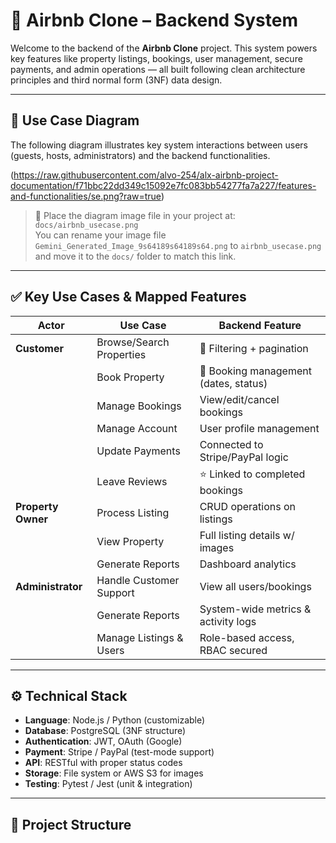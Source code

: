 # 🏡 Airbnb Clone – Backend System

Welcome to the backend of the **Airbnb Clone** project. This system powers key features like property listings, bookings, user management, secure payments, and admin operations — all built following clean architecture principles and third normal form (3NF) data design.

---

## 📌 Use Case Diagram

The following diagram illustrates key system interactions between users (guests, hosts, administrators) and the backend functionalities.

(https://raw.githubusercontent.com/alvo-254/alx-airbnb-project-documentation/f71bbc22dd349c15092e7fc083bb54277fa7a227/features-and-functionalities/se.png?raw=true)


> 📎 Place the diagram image file in your project at: `docs/airbnb_usecase.png`  
> You can rename your image file `Gemini_Generated_Image_9s64189s64189s64.png` to `airbnb_usecase.png` and move it to the `docs/` folder to match this link.

---

## ✅ Key Use Cases & Mapped Features

| Actor           | Use Case                   | Backend Feature                        |
|----------------|-----------------------------|----------------------------------------|
| **Customer**    | Browse/Search Properties     | 🔎 Filtering + pagination              |
|                 | Book Property                | 📆 Booking management (dates, status) |
|                 | Manage Bookings              | View/edit/cancel bookings             |
|                 | Manage Account               | User profile management               |
|                 | Update Payments              | Connected to Stripe/PayPal logic      |
|                 | Leave Reviews                | ⭐ Linked to completed bookings        |
| **Property Owner** | Process Listing            | CRUD operations on listings           |
|                 | View Property                | Full listing details w/ images        |
|                 | Generate Reports             | Dashboard analytics                   |
| **Administrator** | Handle Customer Support    | View all users/bookings               |
|                 | Generate Reports             | System-wide metrics & activity logs   |
|                 | Manage Listings & Users      | Role-based access, RBAC secured       |

---

## ⚙️ Technical Stack

- **Language**: Node.js / Python (customizable)
- **Database**: PostgreSQL (3NF structure)
- **Authentication**: JWT, OAuth (Google)
- **Payment**: Stripe / PayPal (test-mode support)
- **API**: RESTful with proper status codes
- **Storage**: File system or AWS S3 for images
- **Testing**: Pytest / Jest (unit & integration)

---

## 📁 Project Structure

